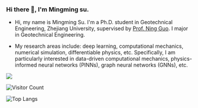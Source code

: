### Hi there 👋, I'm Mingming su.



- Hi, my name is Mingming Su. I'm a Ph.D. student in Geotechnical Engineering, Zhejiang University, supervised by [Prof. Ning Guo](https://person.zju.edu.cn/nguo). I major in Geotechnical Engineering.

- My research areas include: deep learning, computational mechanics, numerical simulation, differentiable physics, etc. Specifically, I am particularly interested in data-driven computational mechanics, physics-informed neural networks (PINNs), graph neural networks (GNNs), etc.



![](https://github-readme-stats.vercel.app/api?username=summ2020&show_icons=true&theme=transparent)


![Visitor Count](https://profile-counter.glitch.me/summ2020/count.svg)

![Top Langs](https://github-readme-stats.vercel.app/api/top-langs/?username=summ2020&layout=compact&theme=tokyonight)
